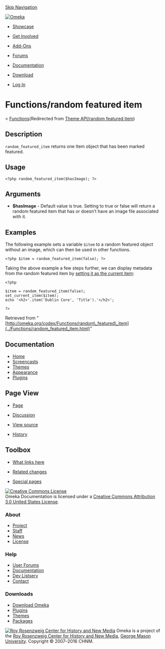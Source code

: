 <div id="wrap">

[Skip Navigation](random_featured_item.html#content)
<div id="header">

<div class="padding">

<span
id="logo">[![Omeka](http://omeka.org/ui/i/logo-horizontal-288px.gif)](../../index.html)</span>
<div id="search-form">

</div>

-   <div id="nav-showcase">

    </div>

    [Showcase](../../showcase.1.html)
-   <div id="nav-involved">

    </div>

    [Get Involved](../../index.html%3Fp=124.html)
-   <div id="nav-addons">

    </div>

    [Add-Ons](../../add-ons.1.html)
-   <div id="nav-forums">

    </div>

    [Forums](../../forums/topic/mysqli-stmt.bind-result.html)
-   <div id="nav-documentation">

    </div>

    [Documentation](http://omeka.org/codex/)
-   <div id="nav-download">

    </div>

    [Download](../../download.1.html)

</div>

</div>

<div id="content">

<div class="padding">

<div id="user-meta">

-   <div id="pt-login">

    </div>

    [Log
    In](http://omeka.org/c/index.php?title=Special:UserLogin&returnto=Theme%20API/random%20featured%20item)

</div>

Functions/random featured item
==============================

<div id="contentSub">

<span class="subpages">&lt;
[Functions](../Functions.html "Functions")</span>(Redirected from [Theme
API/random featured
item](http://omeka.org/c/index.php?title=Theme_API/random_featured_item&redirect=no "Theme API/random featured item"))

</div>

<div id="primary">

<span id="Description" class="mw-headline"> Description </span>
---------------------------------------------------------------

`random_featured_item` returns one Item object that has been marked
featured.

<span id="Usage" class="mw-headline"> Usage </span>
---------------------------------------------------

<div class="mw-geshi mw-content-ltr" dir="ltr">

<div class="php source-php">

``` {.de1}
<?php random_featured_item($hasImage); ?>
```

</div>

</div>

<span id="Arguments" class="mw-headline"> Arguments </span>
-----------------------------------------------------------

-   **\$hasImage** - Default value is true. Setting to true or false
    will return a random featured item that has or doesn't have an image
    file associated with it.

<span id="Examples" class="mw-headline"> Examples </span>
---------------------------------------------------------

The following example sets a variable `$item` to a random featured
object without an image, which can then be used in other functions.

<div class="mw-geshi mw-content-ltr" dir="ltr">

<div class="php source-php">

``` {.de1}
<?php $item = random_featured_item(false); ?>
```

</div>

</div>

Taking the above example a few steps further, we can display metadata
from the random featured item by [setting it as the current
item](set_current_item.html "Theme API/set current item"):

<div class="mw-geshi mw-content-ltr" dir="ltr">

<div class="php source-php">

``` {.de1}
<?php
 
$item = random_featured_item(false);
set_current_item($item);
echo '<h2>'.item('Dublin Core', 'Title').'</h2>';
 
?>
```

</div>

</div>

<div class="printfooter">

Retrieved from
"[http://omeka.org/codex/Functions/random\_featured\_item](../Functions/random_featured_item.html)"

</div>

<div id="catlinks" class="catlinks catlinks-allhidden">

</div>

</div>

<div id="secondary">

<div class="portlet">

Documentation
-------------

-   [Home](http://omeka.org/codex/)
-   [Screencasts](http://omeka.org/codex/Screencasts)
-   [Themes](http://omeka.org/codex/Managing_Themes_2.0)
-   [Appearance](http://omeka.org/codex/Managing_Appearance_2.0)
-   [Plugins](http://omeka.org/codex/Plugins2.0)

</div>

<div class="portlet">

Page View
---------

-   <div id="nav-page">

    </div>

    [Page](../Functions/random_featured_item.html)
-   <div id="nav-discussion">

    </div>

    [Discussion](http://omeka.org/c/index.php?title=Talk:Functions/random_featured_item&action=edit&redlink=1)
-   <div id="nav-view_source">

    </div>

    [View
    source](http://omeka.org/c/index.php?title=Functions/random_featured_item&action=edit)
-   <div id="nav-history">

    </div>

    [History](http://omeka.org/c/index.php?title=Functions/random_featured_item&action=history)

</div>

<div id="wiki-toolbox" class="portlet">

Toolbox
-------

-   <div id="t-whatlinkshere">

    </div>

    [What links
    here](../Special:WhatLinksHere/Functions/random_featured_item.html)
-   <div id="t-recentchangeslinked">

    </div>

    [Related
    changes](../Special:RecentChangesLinked/Functions/random_featured_item.html)
-   <div id="t-specialpages">

    </div>

    [Special pages](http://omeka.org/codex/Special:SpecialPages)

</div>

[![Creative Commons
License](https://i.creativecommons.org/l/by/3.0/us/88x31.png)](http://creativecommons.org/licenses/by/3.0/us/)\
Omeka Documentation is licensed under a [Creative Commons Attribution
3.0 United States
License](http://creativecommons.org/licenses/by/3.0/us/).

</div>

</div>

</div>

<div id="footer">

<div class="padding">

<div id="sitemap">

<div class="section">

### About

-   [Project](../../index.html%3Fp=2.html)
-   [Staff](../../index.html%3Fp=3.html)
-   [News](../../blog.1.html)
-   [License](http://www.gnu.org/copyleft/gpl.html)

</div>

<div class="section">

### Help

-   [User Forums](../../forums/topic/mysqli-stmt.bind-result.html)
-   [Documentation](http://omeka.org/codex/)
-   [Dev Listserv](http://groups.google.com/group/omeka-dev)
-   [Contact](http://omeka.org/contact/)

</div>

<div class="section">

### Downloads

-   [Download Omeka](../../download.1.html)
-   [Plugins](../../plugins.html)
-   [Themes](../../download/themes/index.html)
-   [Packages](../../index.html%3Fp=222.html)

</div>

</div>

<div id="chnm-meta">

<span id="chnm-logo">[![Roy Rosenzweig Center for History and New
Media](http://omeka.org/ui/i/rrchnm-logo-regular.gif)](http://chnm.gmu.edu)</span>
Omeka is a project of the [Roy Rosenzweig Center for History and New
Media](http://chnm.gmu.edu), [George Mason
University](http://www.gmu.edu). Copyright © 2007–2016 CHNM.

</div>

</div>

</div>

</div>
